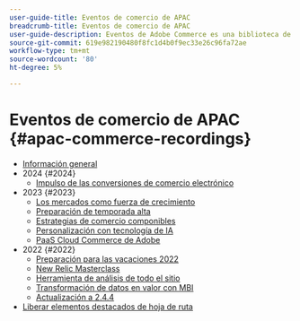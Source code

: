 ```yaml
---
user-guide-title: Eventos de comercio de APAC
breadcrumb-title: Eventos de comercio de APAC
user-guide-description: Eventos de Adobe Commerce es una biblioteca de vídeos en la que expertos y compañeros han compartido sus ideas y pensamientos sobre cómo utilizar Adobe Commerce.
source-git-commit: 619e982190480f8fc1d4b0f9ec33e26c96fa72ae
workflow-type: tm+mt
source-wordcount: '80'
ht-degree: 5%

---
```



# Eventos de comercio de APAC {#apac-commerce-recordings}

+ [Información general](overview.md)
+ 2024 {#2024}
   + [Impulso de las conversiones de comercio electrónico](2024/ecommerce-conversions.md)
+ 2023 {#2023}
   + [Los mercados como fuerza de crecimiento](2023/marketplaces.md)
   + [Preparación de temporada alta](2023/peak-season-prep.md)
   + [Estrategias de comercio componibles](2023/composable-commerce.md)
   + [Personalización con tecnología de IA](2023/ai-personalisation.md)
   + [PaaS Cloud Commerce de Adobe](2023/adobes-paas-cloud-commerce.md)
+ 2022 {#2022}
   + [Preparación para las vacaciones 2022](2022/holiday.md)
   + [New Relic Masterclass](2022/new-relic.md)
   + [Herramienta de análisis de todo el sitio](2022/analysis-tool.md)
   + [Transformación de datos en valor con MBI](2022/mbi.md)
   + [Actualización a 2.4.4](2022/upgrade.md)
+ [Liberar elementos destacados de hoja de ruta](release-highlights.md)

<!--+ Commerce Events {#commerce-events}
  + [Overview](commerce-events/overview.md)
  + 2022 {#2022}
    + [Top Tips and Tricks for Adobe Campaign Standard](customer-journeys/2022/tips-and-tricks.md)
    + [Develop and customize data models in Adobe [!DNL Campaign Classic]](customer-journeys/2022/data-models.md)

+ Data and insights {#commerce-release-updates}
  + [Overview](commerce-release-updates/overview.md)
  + 2022 {#2022}
    + [Innovations and trends](data-and-insights/2022/innovations.md)
    + [Sensei and Analysis Workspace](data-and-insights/2022/sensei.md)
    + [Personalize and automate with Adobe Target](data-and-insights/2022/personalize.md)
    + [Analytics and Target applications for Mobile and Apps](data-and-insights/2022/mobile-and-apps.md)
    + [Cross Device Analytics and Customer Journey Analytics](data-and-insights/2022/cross-device-analytics.md) -->